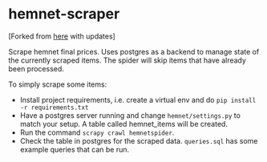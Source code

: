 # hemnet-scraper

[Forked from [here](https://github.com/thrawny/hemnet-scraper) with updates]

Scrape hemnet final prices. Uses postgres as a backend to manage state of the currently scraped items. The spider will skip items that have already been processed.

To simply scrape some items:
* Install project requirements, i.e. create a virtual env and do `pip install -r requirements.txt`
* Have a postgres server running and change `hemnet/settings.py` to match your setup. A table called hemnet_items will be created.
* Run the command `scrapy crawl hemnetspider`.
* Check the table in postgres for the scraped data. `queries.sql` has some example queries that can be run.
